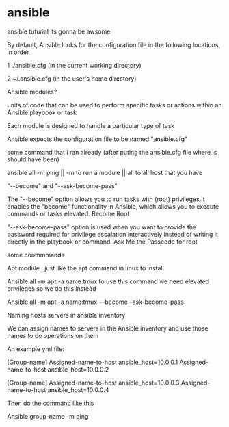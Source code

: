 # ansible 
ansible tuturial
its gonna be awsome



By default, Ansible looks for the configuration file in the following locations, in order

1    ./ansible.cfg (in the current working directory)

2   ~/.ansible.cfg (in the user's home directory)


Ansible modules?

units of code that can be used to perform specific tasks or actions within an Ansible playbook or task

Each module is designed to handle a particular type of task


Ansible expects the configuration file to be named "ansible.cfg"



some command that i ran already (after puting the ansible.cfg file where is should have been)

ansible all -m ping  ||  -m     to run a module  || all     to all host that you have  





"--become" and "--ask-become-pass"

The "--become" option allows you to run tasks with (root) privileges.It enables the "become" functionality in Ansible, which allows you to execute commands or tasks elevated.       Become Root

"--ask-become-pass" option is used when you want to provide the password required for privilege escalation interactively instead of writing it directly in the playbook or command.           Ask Me the Passcode for root




some coommmands



Apt module : just like the apt command in linux to install

Ansible all -m apt -a name:tmux 
to use this command we need elevated privileges so we do this instead 

Ansible all -m apt -a name:tmux —become –ask-become-pass





Naming hosts servers in ansible inventory 


We can assign names to servers in the Ansible inventory and use those names to do operations on them

An example yml file:

[Group-name]
Assigned-name-to-host      ansible_host=10.0.0.1
Assigned-name-to-host      ansible_host=10.0.0.2

[Group-name]
Assigned-name-to-host     ansible_host=10.0.0.3
Assigned-name-to-host     ansible_host=10.0.0.4

Then do the command like this 

Ansible group-name -m ping 










